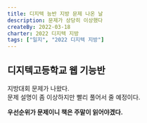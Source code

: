 ```yaml
---
title: 디지텍 능반 지방 문제 나온 날
description: 문제가 상당히 이상했다
createBy: 2022-03-18
charter: 2022 디지텍 지방
tags: ["일지", "2022 디지텍 지방"]
---
```


## 디지텍고등학교 웹 기능반

지방대회 문제가 나왔다.  
문제 설명이 좀 이상하지만 빨리 풀어서 줄 예정이다.

**우선순위가 문제이니 책은 주말이 읽어야겠다.**
